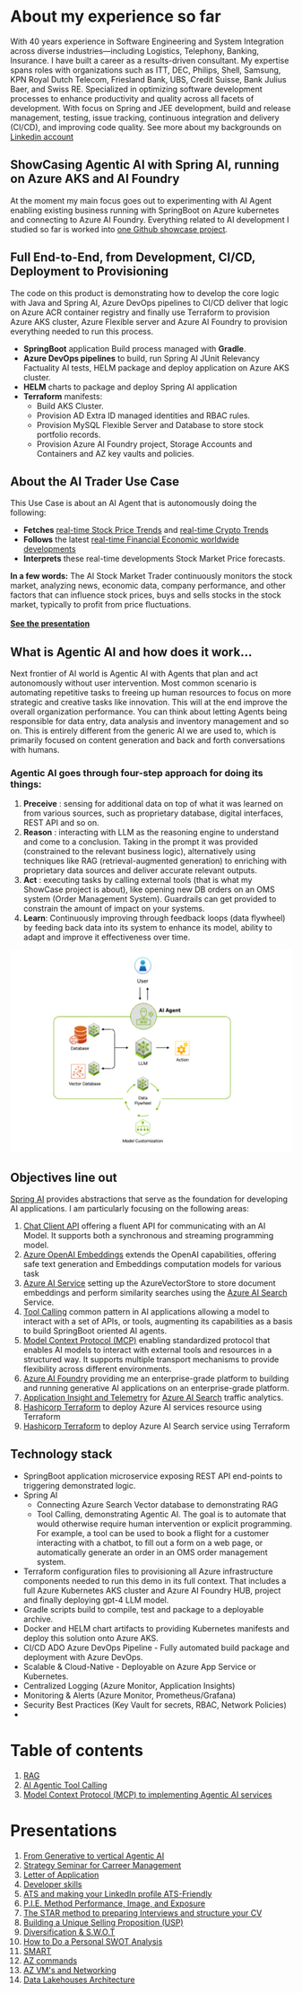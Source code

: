 # About my experience so far
With 40 years experience in Software Engineering and System Integration across diverse industries—including Logistics, Telephony, Banking, Insurance. I have built a career as a results-driven consultant. My expertise spans roles with organizations such as ITT, DEC, Philips, Shell, Samsung, KPN Royal Dutch Telecom, Friesland Bank, UBS, Credit Suisse, Bank Julius Baer, and Swiss RE.
Specialized in optimizing software development processes to enhance productivity and quality across all facets of development.
With focus on Spring and JEE development, build and release management, testing, issue tracking, continuous integration and delivery (CI/CD), and improving code quality.
See more about my backgrounds on [Linkedin account](https://www.linkedin.com/in/robert-rong-agile-solutions/)
## ShowCasing Agentic AI with Spring AI, running on Azure AKS and AI Foundry
At the moment my main focus goes out to experimenting with AI Agent enabling existing business running with SpringBoot on Azure kubernetes and connecting to Azure AI Foundry. Everything related to AI development I studied so far is worked into [one Github showcase project](https://github.com/agilesolutions/ai-trader/).
## Full End-to-End, from Development, CI/CD, Deployment to Provisioning
The code on this product is demonstrating how to develop the core logic with Java and Spring AI, Azure DevOps pipelines to  CI/CD deliver that logic on Azure ACR container registry and finally use Terraform to provision Azure AKS cluster, Azure Flexible server and Azure AI Foundry to provision everything needed to run this process.
- **SpringBoot** application Build process managed with **Gradle**.
- **Azure DevOps pipelines** to build, run Spring AI JUnit Relevancy Factuality AI tests, HELM package and deploy application on Azure AKS cluster.
- **HELM** charts to package and deploy Spring AI application
- **Terraform** manifests:
  - Build AKS Cluster.
  - Provision AD Extra ID managed identities and RBAC rules.
  - Provision MySQL Flexible Server and Database to store stock portfolio records.
  - Provision Azure AI Foundry project, Storage Accounts and Containers and AZ key vaults and policies.

## About the AI Trader Use Case
This Use Case is about an AI Agent that is autonomously doing the following:
- **Fetches** [real-time Stock Price Trends](https://twelvedata.com/) and [real-time Crypto Trends](https://finnhub.io/)
- **Follows** the latest [real-time Financial Economic worldwide developments](https://www.marketaux.com/)
- **Interprets** these real-time developments Stock Market Price forecasts. 
 
**In a few words:** The AI Stock Market Trader continuously monitors the stock market, analyzing news, economic data, company performance, and other factors that can influence stock prices,
buys and sells stocks in the stock market, typically to profit from price fluctuations.<br><br>
**[See the presentation](ppt/ai-trader.pdf)**
## What is Agentic AI and how does it work...
Next frontier of AI world is Agentic AI with Agents that plan and act autonomously without user intervention. Most common scenario is automating repetitive tasks to freeing up human resources to focus on more strategic and creative tasks like innovation. 
This will at the end improve the overall organization performance. You can think about letting Agents being responsible for data entry, data analysis and inventory management and so on.
This is entirely different from the generic AI we are used to, which is primarily focused on content generation and back and forth conversations with humans.

### Agentic AI goes through four-step approach for doing its things:
1. **Preceive** : sensing for additional data on top of what it was learned on from various sources, such as proprietary database, digital interfaces, REST API and so on.
2. **Reason** : interacting with LLM as the reasoning engine to understand and come to a conclusion. Taking in the prompt it was provided (constrained to the relevant business logic), alternatively using techniques like RAG (retrieval-augmented generation) to enriching with proprietary data sources and deliver accurate relevant outputs. 
3. **Act** : executing tasks by calling external tools (that is what my ShowCase project is about), like opening new DB orders on an OMS system (Order Management System). Guardrails can get provided to constrain the amount of impact on your systems.
4. **Learn**: Continuously improving through feedback loops (data flywheel) by feeding back data into its system to enhance its model, ability to adapt and improve it effectiveness over time.

<img title="The data Flywheel of adaptivity" alt="Alt text" src="/images/agentic.png">


## Objectives line out
[Spring AI](https://docs.spring.io/spring-ai/reference/index.html) provides abstractions that serve as the foundation for developing AI applications. I am particularly focusing on the following areas:
1. [Chat Client API](https://docs.spring.io/spring-ai/reference/api/chatclient.html) offering a fluent API for communicating with an AI Model. It supports both a synchronous and streaming programming model.
2. [Azure OpenAI Embeddings](https://docs.spring.io/spring-ai/reference/api/embeddings/azure-openai-embeddings.html) extends the OpenAI capabilities, offering safe text generation and Embeddings computation models for various task
3. [Azure AI Service](https://docs.spring.io/spring-ai/reference/api/vectordbs/azure.html) setting up the AzureVectorStore to store document embeddings and perform similarity searches using the [Azure AI Search](https://azure.microsoft.com/en-us/products/ai-services/ai-search/) Service.
4. [Tool Calling](https://docs.spring.io/spring-ai/reference/api/tools.html) common pattern in AI applications allowing a model to interact with a set of APIs, or tools, augmenting its capabilities as a basis to build SpringBoot oriented AI agents.
5. [Model Context Protocol (MCP)](https://docs.spring.io/spring-ai/reference/api/mcp/mcp-overview.html) enabling standardized protocol that enables AI models to interact with external tools and resources in a structured way. It supports multiple transport mechanisms to provide flexibility across different environments.
6. [Azure AI Foundry](https://learn.microsoft.com/en-us/azure/ai-foundry/what-is-ai-foundry) providing me an enterprise-grade platform to building and running generative AI applications on an enterprise-grade platform.
7. [Application Insight and Telemetry](https://learn.microsoft.com/en-us/previous-versions/azure/search/search-traffic-analytics?tabs=visual-studio-telemetry-client%2Cdotnet-correlation%2Cdotnet-properties%2Cdotnet-custom-events) for [Azure AI Search](https://learn.microsoft.com/en-us/azure/search/search-what-is-azure-search) traffic analytics.
8. [Hashicorp Terraform](https://learn.microsoft.com/en-us/azure/ai-services/create-account-terraform?tabs=azure-cli) to deploy Azure AI services resource using Terraform
9. [Hashicorp Terraform](https://learn.microsoft.com/en-us/azure/search/search-get-started-terraform) to deploy Azure AI Search service using Terraform

## Technology stack
- SpringBoot application microservice exposing REST API end-points to triggering demonstrated logic.
- Spring AI
  - Connecting Azure Search Vector database to demonstrating RAG
  - Tool Calling, demonstrating Agentic AI. The goal is to automate that would otherwise require human intervention or explicit programming. For example, a tool can be used to book a flight for a customer interacting with a chatbot, to fill out a form on a web page, or automatically generate an order in an OMS order management system.
- Terraform configuration files to provisioning all Azure infrastructure components needed to run this demo in its full context. That includes a full Azure Kubernetes AKS cluster and Azure AI Foundry HUB, project and finally deploying gpt-4 LLM model.
- Gradle scripts build to compile, test and package to a deployable archive.
- Docker and HELM chart artifacts to providing Kubernetes manifests and deploy this solution onto Azure AKS.
- CI/CD ADO Azure DevOps Pipeline - Fully automated build package and deployment with Azure DevOps.
- Scalable & Cloud-Native - Deployable on Azure App Service or Kubernetes.
- Centralized Logging (Azure Monitor, Application Insights)
- Monitoring & Alerts (Azure Monitor, Prometheus/Grafana)
- Security Best Practices (Key Vault for secrets, RBAC, Network Policies)
- 

# Table of contents
1. [RAG](pages/rag.md)
2. [AI Agentic Tool Calling](pages/tools.md)
3. [Model Context Protocol (MCP) to implementing Agentic AI services](pages/mcp.md)

# Presentations
1. [From Generative to vertical Agentic AI](presentations/presentation.md)
2. [Strategy Seminar for Carreer Management](presentations/seminar.md)
3. [Letter of Application](presentations/letterapplication.md)
4. [Developer skills](presentations/skills.md)
5. [ATS and making your LinkedIn profile ATS-Friendly](presentations/ats.md)
5. [P.I.E. Method Performance, Image, and Exposure](presentations/pie.md)
6. [The STAR method to preparing Interviews and structure your CV](presentations/star.md)
7. [Building a Unique Selling Proposition (USP)](presentations/usp.md)
8. [Diversification & S.W.O.T](presentations/diversification.md)
9. [How to Do a Personal SWOT Analysis](presentations/swot.md)
10. [SMART](presentations/smart.md)
11. [AZ commands](presentations/az.md)
12. [AZ VM's and Networking](presentations/az-networking.md)
13. [Data Lakehouses Architecture](presentations/lakehouse.md)
